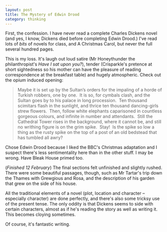 ```yaml
---
layout: post
title: The Mystery of Edwin Drood
category: thinking
---
```


First, the confession. I have never read a complete Charles Dickens novel (and yes, I know, Dickens died before completing Edwin Drood.) I've read lots of _bits_ of novels for class, and A Christmas Carol, but never the full several hundred pages.

This is my loss. It's laugh out loud satire (Mr Honeythunder the philanthropist's _Have I sat upon you?_), tender (Crisparkle's pretence at short sightedness so his mother can have the pleasure of reading correspondence at the breakfast table) and hugely atmospheric. Check out the opium induced opening:


> Maybe it is set up by the Sultan’s orders for the impaling of a horde of Turkish robbers, one by one.  It is so, for cymbals clash, and the Sultan goes by to his palace in long procession.  Ten thousand scimitars flash in the sunlight, and thrice ten thousand dancing-girls strew flowers.  Then, follow white elephants caparisoned in countless gorgeous colours, and infinite in number and attendants.  Still the Cathedral Tower rises in the background, where it cannot be, and still no writhing figure is on the grim spike.  Stay!  Is the spike so low a thing as the rusty spike on the top of a post of an old bedstead that has tumbled all awry?


Chose Edwin Drood because I liked the BBC's Christmas adaptation and I suspect there's less sentimentality here than in the other stuff. I may be wrong. Have Bleak House primed too.

(_Finished 12 February_) The final sections felt unfinished and slightly rushed. There were some beautiful passages, though, such as Mr Tartar's trip down the Thames with Grewgious and Rosa, and the description of his garden that grew on the side of his house.

All the traditional elements of a novel (plot, location and character – especially character) are done perfectly, and there's also some tricksy use of the present tense. The only oddity is that Dickens seems to side with certain characters, almost as if he's reading the story as well as writing it. This becomes cloying sometimes.

Of course, it's fantastic writing.
